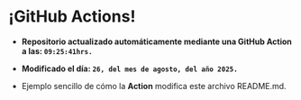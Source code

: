 # ¡GitHub Actions!
* **Repositorio actualizado automáticamente mediante una GitHub Action a las: `09:25:41hrs.`**
* **Modificado el día: `26, del mes de agosto, del año 2025.`**

* Ejemplo sencillo de cómo la **Action** modifica este archivo README.md.

